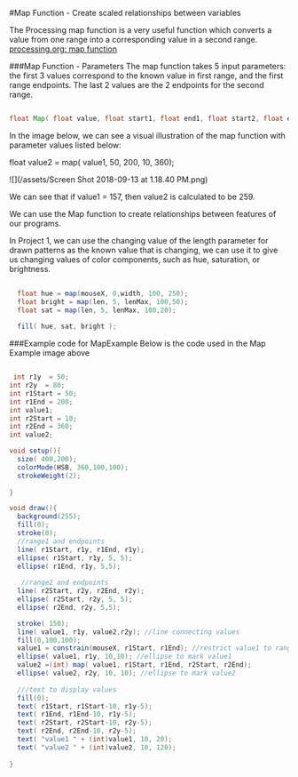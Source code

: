 #Map Function - Create scaled relationships between variables

The Processing map function is a very useful function which converts a value from one range into a corresponding value in a second range. [processing.org: map function](https://processing.org/reference/map_.html) 

###Map Function - Parameters
The map function takes 5 input parameters:  the first 3 values correspond to the known value in first range, and the first range endpoints.  The last 2 values are the 2 endpoints for the second range.  

```java

float Map( float value, float start1, float end1, float start2, float end2) 
```
In the image below, we can see a visual illustration of the map function with parameter values listed below: 

float value2 = map( value1, 50, 200, 10, 360);

![](/assets/Screen Shot 2018-09-13 at 1.18.40 PM.png)

We can see that if value1 = 157, then value2 is calculated to be 259.

We can use the Map function to create relationships between features of our programs.  

In Project 1, we can use the changing value of the length parameter for drawn patterns as the known value that is changing, we can use it to give us changing values of color components, such as hue, saturation, or brightness. 

```java
  
  float hue = map(mouseX, 0,width, 100, 250);
  float bright = map(len, 5, lenMax, 100,50);
  float sat = map(len, 5, lenMax, 100,20);
 
  fill( hue, sat, bright );
```


###Example code for MapExample
Below is the code used in the Map Example image above

```java

 int r1y  = 50;
int r2y  = 80;
int r1Start = 50;
int r1End = 200;
int value1;
int r2Start = 10;
int r2End = 360;
int value2;

void setup(){
  size( 400,200);
  colorMode(HSB, 360,100,100);
  strokeWeight(2);
  
}

void draw(){
  background(255);
  fill(0);
  stroke(0);
  //range1 and endpoints
  line( r1Start, r1y, r1End, r1y);
  ellipse( r1Start, r1y, 5, 5);
  ellipse( r1End, r1y, 5,5);
   
   //range2 and endpoints
  line( r2Start, r2y, r2End, r2y);
  ellipse( r2Start, r2y, 5, 5);
  ellipse( r2End, r2y, 5,5);

  stroke( 150);
  line( value1, r1y, value2,r2y); //line connecting values
  fill(0,100,100);
  value1 = constrain(mouseX, r1Start, r1End); //restrict value1 to range1
  ellipse( value1, r1y, 10,10); //ellipse to mark value1
  value2 =(int) map( value1, r1Start, r1End, r2Start, r2End);
  ellipse( value2, r2y, 10, 10); //ellipse to mark value2
  
  ///text to display values
  fill(0);
  text( r1Start, r1Start-10, r1y-5);
  text( r1End, r1End-10, r1y-5);
  text( r2Start, r2Start-10, r2y-5);
  text( r2End, r2End-10, r2y-5);
  text( "value1 " + (int)value1, 10, 20);
  text( "value2 " + (int)value2, 10, 120); 
  
} 

```







